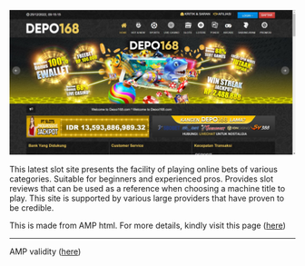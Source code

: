 ![Design preview for the Landing Page](./images/screenshot/desktop-screenshot-1404915.jpg)

This latest slot site presents the facility of playing online bets of various categories. Suitable for beginners and experienced pros. Provides slot reviews that can be used as a reference when choosing a machine title to play. This site is supported by various large providers that have proven to be credible.

This is made from AMP html. For more details, kindly visit this page ([here](https://amp.dev/documentation/guides-and-tutorials/learn/spec/amphtml))

-----------------------------------------------------------------------------------------------------------------------------------------------------------

AMP validity ([here](https://search.google.com/test/amp/result?id=wmh2yoKUQP6Dm4cyz32ZGA))
